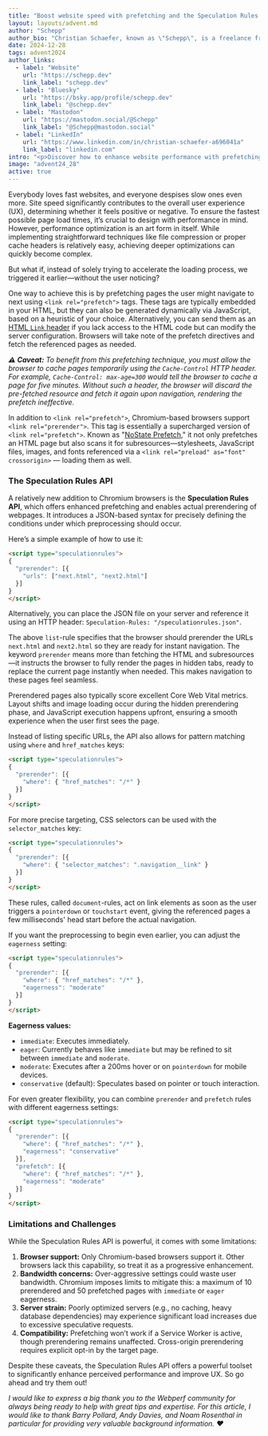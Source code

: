 ```yaml
---
title: "Boost website speed with prefetching and the Speculation Rules API"
layout: layouts/advent.md
author: "Schepp"
author_bio: "Christian Schaefer, known as \"Schepp\", is a freelance front-end developer and podcaster from Düsseldorf, Germany, and very much in love with Web Performance & CSS."
date: 2024-12-28
tags: advent2024
author_links:
  - label: "Website"
    url: "https://schepp.dev"
    link_label: "schepp.dev"
  - label: "Bluesky"
    url: "https://bsky.app/profile/schepp.dev"
    link_label: "@schepp.dev"
  - label: "Mastodon"
    url: "https://mastodon.social/@Schepp"
    link_label: "@Schepp@mastodon.social"
  - label: "LinkedIn"
    url: "https://www.linkedin.com/in/christian-schaefer-a696041a"
    link_label: "linkedin.com"
intro: "<p>Discover how to enhance website performance with prefetching, prerendering, and the Speculation Rules API.</p>"
image: "advent24_28"
active: true
---
```


Everybody loves fast websites, and everyone despises slow ones even more. Site speed significantly contributes to the overall user experience (UX), determining whether it feels positive or negative. To ensure the fastest possible page load times, it’s crucial to design with performance in mind. However, performance optimization is an art form in itself. While implementing straightforward techniques like file compression or proper cache headers is relatively easy, achieving deeper optimizations can quickly become complex.

But what if, instead of solely trying to accelerate the loading process, we triggered it earlier—without the user noticing?

One way to achieve this is by prefetching pages the user might navigate to next using `<link rel="prefetch">` tags. These tags are typically embedded in your HTML, but they can also be generated dynamically via JavaScript, based on a heuristic of your choice. Alternatively, you can send them as an [HTML `Link` header](https://www.debugbear.com/blog/resource-hints-rel-preload-prefetch-preconnect#resource-hints-in-http-headers) if you lack access to the HTML code but can modify the server configuration. Browsers will take note of the prefetch directives and fetch the referenced pages as needed.

<aside class="info">

_**⚠︎ Caveat:** To benefit from this prefetching technique, you must allow the browser to cache pages temporarily using the `Cache-Control` HTTP header. For example, `Cache-Control: max-age=300` would tell the browser to cache a page for five minutes. Without such a header, the browser will discard the pre-fetched resource and fetch it again upon navigation, rendering the prefetch ineffective._

</aside>

In addition to `<link rel="prefetch">`, Chromium-based browsers support `<link rel="prerender">`. This tag is essentially a supercharged version of `<link rel="prefetch">`. Known as "[NoState Prefetch](https://developer.chrome.com/blog/nostate-prefetch)," it not only prefetches an HTML page but also scans it for subresources—stylesheets, JavaScript files, images, and fonts referenced via a `<link rel="preload" as="font" crossorigin>` — loading them as well.

### The Speculation Rules API

A relatively new addition to Chromium browsers is the **Speculation Rules API**, which offers enhanced prefetching and enables actual prerendering of webpages. It introduces a JSON-based syntax for precisely defining the conditions under which preprocessing should occur.

Here’s a simple example of how to use it:

```html
<script type="speculationrules">
{
  "prerender": [{
    "urls": ["next.html", "next2.html"]
  }]
}
</script>
```

<aside class="info">

Alternatively, you can place the JSON file on your server and reference it using an HTTP header: `Speculation-Rules: "/speculationrules.json"`.

</aside>

The above `list`-rule specifies that the browser should prerender the URLs `next.html` and `next2.html` so they are ready for instant navigation. The keyword `prerender` means more than fetching the HTML and subresources—it instructs the browser to fully render the pages in hidden tabs, ready to replace the current page instantly when needed. This makes navigation to these pages feel seamless.

Prerendered pages also typically score excellent Core Web Vital metrics. Layout shifts and image loading occur during the hidden prerendering phase, and JavaScript execution happens upfront, ensuring a smooth experience when the user first sees the page.

Instead of listing specific URLs, the API also allows for pattern matching using `where` and `href_matches` keys:

```html
<script type="speculationrules">
{
  "prerender": [{
    "where": { "href_matches": "/*" }
  }]
}
</script>
```

For more precise targeting, CSS selectors can be used with the `selector_matches` key:

```html
<script type="speculationrules">
{
  "prerender": [{
    "where": { "selector_matches": ".navigation__link" }
  }]
}
</script>
```

These rules, called `document`-rules, act on link elements as soon as the user triggers a `pointerdown` or `touchstart` event, giving the referenced pages a few milliseconds' head start before the actual navigation.

If you want the preprocessing to begin even earlier, you can adjust the `eagerness` setting:

```html
<script type="speculationrules">
{
  "prerender": [{
    "where": { "href_matches": "/*" },
    "eagerness": "moderate"
  }]
}
</script>
```

**Eagerness values:**
- `immediate`: Executes immediately.
- `eager`: Currently behaves like `immediate` but may be refined to sit between `immediate` and `moderate`.
- `moderate`: Executes after a 200ms hover or on `pointerdown` for mobile devices.
- `conservative` (default): Speculates based on pointer or touch interaction.

For even greater flexibility, you can combine `prerender` and `prefetch` rules with different eagerness settings:

```html
<script type="speculationrules">
{
  "prerender": [{
    "where": { "href_matches": "/*" },
    "eagerness": "conservative"
  }],
  "prefetch": [{
    "where": { "href_matches": "/*" },
    "eagerness": "moderate"
  }]
}
</script>
```

### Limitations and Challenges

While the Speculation Rules API is powerful, it comes with some limitations:

1. **Browser support:** Only Chromium-based browsers support it. Other browsers lack this capability, so treat it as a progressive enhancement.
2. **Bandwidth concerns:** Over-aggressive settings could waste user bandwidth. Chromium imposes limits to mitigate this: a maximum of 10 prerendered and 50 prefetched pages with `immediate` or `eager` eagerness.
3. **Server strain:** Poorly optimized servers (e.g., no caching, heavy database dependencies) may experience significant load increases due to excessive speculative requests.
4. **Compatibility:** Prefetching won’t work if a Service Worker is active, though prerendering remains unaffected. Cross-origin prerendering requires explicit opt-in by the target page.

Despite these caveats, the Speculation Rules API offers a powerful toolset to significantly enhance perceived performance and improve UX. So go ahead and try them out!

_I would like to express a big thank you to the Webperf community for always being ready to help with great tips and expertise. For this article, I would like to thank Barry Pollard, Andy Davies, and Noam Rosenthal in particular for providing very valuable background information. ❤️_
